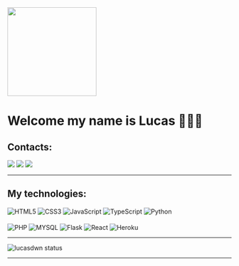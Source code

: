 <img src="https://user-images.githubusercontent.com/68930336/162104317-fbec9277-1782-4c96-97a9-8bd71ffdb594.png" width="200px">

# Welcome my name is Lucas  👩🏾‍💻 

## Contacts:
<a href="https://www.linkedin.com/in/lucas-costa-a49a01219/" target='_blank'><img src='https://img.shields.io/badge/LinkedIn-000000?style=for-the-badge&logo=linkedin&logoColor=white'></a>
<a href="https://www.instagram.com/_lucasfdc/" target='_blank'><img src='https://img.shields.io/badge/Instagram-000000?style=for-the-badge&logo=instagram&logoColor=white'></a>
<a href="https://mail.google.com/mail/u/0/?fs=1&to=lfcosta0804@gmail.com&su=&body=&bcc=&tf=cm" target='_blank'><img src='https://img.shields.io/badge/Gmail-000000?style=for-the-badge&logo=gmail&logoColor=white'></a><hr>


## My technologies:
<div style="display: inline_block">
   <img align="center" alt="HTML5" src="https://img.shields.io/badge/HTML5-000000?style=for-the-badge&logo=html5&logoColor=white" />
   <img align="center" alt="CSS3" src="https://img.shields.io/badge/CSS3-000000?style=for-the-badge&logo=css3&logoColor=white" />
   <img align="center" alt="JavaScript" src="https://img.shields.io/badge/JavaScript-000000?style=for-the-badge&logo=javascript&logoColor=white"/>
   <img align="center" alt="TypeScript" src="https://img.shields.io/badge/TypeScript-000000?style=for-the-badge&logo=typescript&logoColor=white"/>
   <img align="center" alt="Python" src="https://img.shields.io/badge/Python-000000?style=for-the-badge&logo=python&logoColor=white"/><br><br>
   <img align="center" alt="PHP" src="https://img.shields.io/badge/PHP-000000?style=for-the-badge&logo=php&logoColor=white"/>
   <img align="center" alt="MYSQL" src="https://img.shields.io/badge/MySQL-000000?style=for-the-badge&logo=mysql&logoColor=white"/>
   <img align="center" alt="Flask" src="https://img.shields.io/badge/Flask-000000?style=for-the-badge&logo=flask&logoColor=white"/>
   <img align="center" alt="React" src="https://img.shields.io/badge/React-000?style=for-the-badge&logo=react&logoColor=white"/>
   <img align="center" alt="Heroku" src="https://img.shields.io/badge/Heroku-000000?style=for-the-badge&logo=heroku&logoColor=white"/>
</div><hr>

![lucasdwn status](https://github-readme-stats.vercel.app/api?username=lucasdwn&show_icons=true&theme=dark)
<hr>

